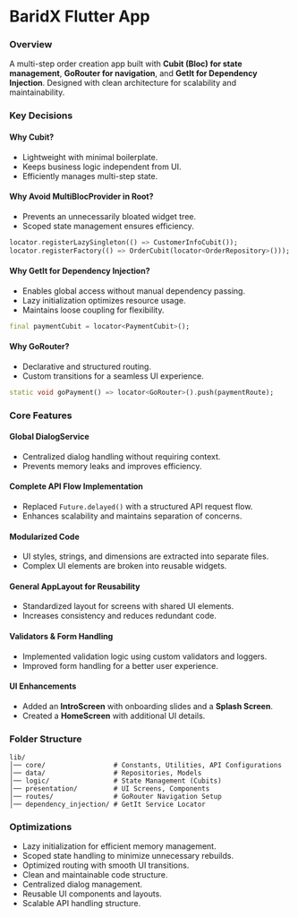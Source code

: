 # BaridX Flutter App

### Overview
A multi-step order creation app built with **Cubit (Bloc) for state management**, **GoRouter for navigation**, and **GetIt for Dependency Injection**. Designed with clean architecture for scalability and maintainability.

### Key Decisions
#### Why Cubit?
- Lightweight with minimal boilerplate.
- Keeps business logic independent from UI.
- Efficiently manages multi-step state.

#### Why Avoid MultiBlocProvider in Root?
- Prevents an unnecessarily bloated widget tree.
- Scoped state management ensures efficiency.
```dart
locator.registerLazySingleton(() => CustomerInfoCubit());
locator.registerFactory(() => OrderCubit(locator<OrderRepository>()));
```

#### Why GetIt for Dependency Injection?
- Enables global access without manual dependency passing.
- Lazy initialization optimizes resource usage.
- Maintains loose coupling for flexibility.
```dart
final paymentCubit = locator<PaymentCubit>();
```

#### Why GoRouter?
- Declarative and structured routing.
- Custom transitions for a seamless UI experience.
```dart
static void goPayment() => locator<GoRouter>().push(paymentRoute);
```

### Core Features
#### Global DialogService
- Centralized dialog handling without requiring context.
- Prevents memory leaks and improves efficiency.

#### Complete API Flow Implementation
- Replaced `Future.delayed()` with a structured API request flow.
- Enhances scalability and maintains separation of concerns.

#### Modularized Code
- UI styles, strings, and dimensions are extracted into separate files.
- Complex UI elements are broken into reusable widgets.

#### General AppLayout for Reusability
- Standardized layout for screens with shared UI elements.
- Increases consistency and reduces redundant code.

#### Validators & Form Handling
- Implemented validation logic using custom validators and loggers.
- Improved form handling for a better user experience.

#### UI Enhancements
- Added an **IntroScreen** with onboarding slides and a **Splash Screen**.
- Created a **HomeScreen** with additional UI details.

### Folder Structure
```
lib/
│── core/                 # Constants, Utilities, API Configurations
│── data/                 # Repositories, Models
│── logic/                # State Management (Cubits)
│── presentation/         # UI Screens, Components
│── routes/               # GoRouter Navigation Setup
│── dependency_injection/ # GetIt Service Locator
```

### Optimizations
- Lazy initialization for efficient memory management.
- Scoped state handling to minimize unnecessary rebuilds.
- Optimized routing with smooth UI transitions.
- Clean and maintainable code structure.
- Centralized dialog management.
- Reusable UI components and layouts.
- Scalable API handling structure.

